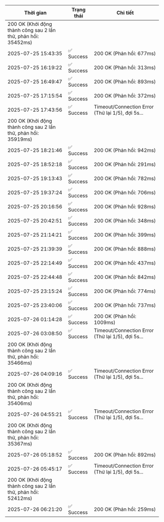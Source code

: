 | Thời gian | Trạng thái | Chi tiết |
|---|---|---|
200 OK (Khởi động thành công sau 2 lần thử, phản hồi: 35452ms) |
| 2025-07-25 15:43:35 | ✅ Success | 200 OK (Phản hồi: 677ms) |
| 2025-07-25 16:19:22 | ✅ Success | 200 OK (Phản hồi: 313ms) |
| 2025-07-25 16:49:47 | ✅ Success | 200 OK (Phản hồi: 893ms) |
| 2025-07-25 17:15:54 | ✅ Success | 200 OK (Phản hồi: 372ms) |
| 2025-07-25 17:43:56 | ✅ Success | Timeout/Connection Error (Thử lại 1/5), đợi 5s...
200 OK (Khởi động thành công sau 2 lần thử, phản hồi: 35919ms) |
| 2025-07-25 18:21:46 | ✅ Success | 200 OK (Phản hồi: 942ms) |
| 2025-07-25 18:52:18 | ✅ Success | 200 OK (Phản hồi: 291ms) |
| 2025-07-25 19:13:43 | ✅ Success | 200 OK (Phản hồi: 782ms) |
| 2025-07-25 19:37:24 | ✅ Success | 200 OK (Phản hồi: 706ms) |
| 2025-07-25 20:16:56 | ✅ Success | 200 OK (Phản hồi: 928ms) |
| 2025-07-25 20:42:51 | ✅ Success | 200 OK (Phản hồi: 348ms) |
| 2025-07-25 21:14:21 | ✅ Success | 200 OK (Phản hồi: 399ms) |
| 2025-07-25 21:39:39 | ✅ Success | 200 OK (Phản hồi: 888ms) |
| 2025-07-25 22:14:49 | ✅ Success | 200 OK (Phản hồi: 437ms) |
| 2025-07-25 22:44:48 | ✅ Success | 200 OK (Phản hồi: 842ms) |
| 2025-07-25 23:15:24 | ✅ Success | 200 OK (Phản hồi: 774ms) |
| 2025-07-25 23:40:06 | ✅ Success | 200 OK (Phản hồi: 737ms) |
| 2025-07-26 01:14:28 | ✅ Success | 200 OK (Phản hồi: 1009ms) |
| 2025-07-26 03:08:50 | ✅ Success | Timeout/Connection Error (Thử lại 1/5), đợi 5s...
200 OK (Khởi động thành công sau 2 lần thử, phản hồi: 35466ms) |
| 2025-07-26 04:09:16 | ✅ Success | Timeout/Connection Error (Thử lại 1/5), đợi 5s...
200 OK (Khởi động thành công sau 2 lần thử, phản hồi: 35406ms) |
| 2025-07-26 04:55:21 | ✅ Success | Timeout/Connection Error (Thử lại 1/5), đợi 5s...
200 OK (Khởi động thành công sau 2 lần thử, phản hồi: 35367ms) |
| 2025-07-26 05:18:52 | ✅ Success | 200 OK (Phản hồi: 892ms) |
| 2025-07-26 05:45:17 | ✅ Success | Timeout/Connection Error (Thử lại 1/5), đợi 5s...
200 OK (Khởi động thành công sau 2 lần thử, phản hồi: 52412ms) |
| 2025-07-26 06:21:20 | ✅ Success | 200 OK (Phản hồi: 259ms) |
